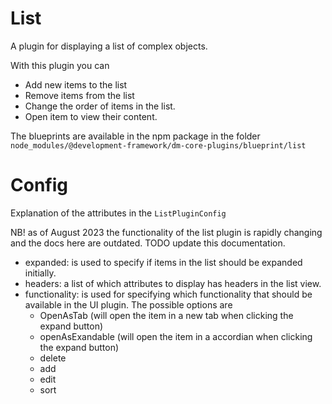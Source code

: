 # List

A plugin for displaying a list of complex objects.

With this plugin you can

* Add new items to the list
* Remove items from the list
* Change the order of items in the list.
* Open item to view their content.

The blueprints are available in the npm package in the
folder `node_modules/@development-framework/dm-core-plugins/blueprint/list`

# Config

Explanation of the attributes in the `ListPluginConfig`

NB! as of August 2023 the functionality of the list plugin is rapidly changing and the docs here are outdated.
TODO update this documentation.

* expanded: is used to specify if items in the list should be expanded initially.
* headers: a list of which attributes to display has headers in the list view.
* functionality: is used for specifying which functionality that should be available in the UI plugin. The possible
  options are
    * OpenAsTab (will open the item in a new tab when clicking the expand button)
    * openAsExandable (will open the item in a accordian when clicking the expand button)
    * delete
    * add
    * edit
    * sort